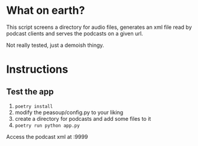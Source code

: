 # What on earth?

This script screens a directory for audio files,
generates an xml file read by podcast clients and
serves the podcasts on a given url.

Not really tested, just a demoish thingy.

# Instructions

## Test the app

1. `poetry install`
2. modify the peasoup/config.py to your liking
3. create a directory for podcasts and add some files to it
4. `poetry run python app.py`

Access the podcast xml at <my-server-url>:9999
